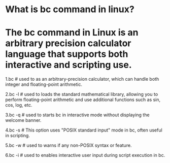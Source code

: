 # What is bc command in linux?
# The bc command in Linux is an arbitrary precision calculator language that supports both interactive and scripting use.

1.bc   # used to as an arbitrary-precision calculator, which can handle both integer and      floating-point arithmetic.

2.bc -l # used to loads the standard mathematical library, allowing you to perform floating-point arithmetic and use additional functions such as sin, cos, log, etc.

3.bc -q  # used to starts bc in interactive mode without displaying the welcome banner.

4.bc -s  # This option uses "POSIX standard input" mode in bc, often useful in scripting.

5.bc -w  # used to warns if any non-POSIX syntax or feature.

6.bc -i   # used to enables interactive user input during script execution in bc.
